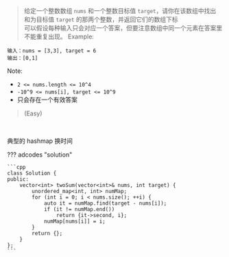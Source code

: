 <!-- prettier-ignore-start -->

> 给定一个整数数组 `nums` 和一个整数目标值 `target`，请你在该数组中找出 和为目标值 `target`  的那两个整数，并返回它们的数组下标 <br>
> 可以假设每种输入只会对应一个答案，但要注意数组中同一个元素在答案里不能重复出现。
> Example:
```
输入：nums = [3,3], target = 6
输出：[0,1]
```
Note:
>
-   `2 <= nums.length <= 10^4`
-   `-10^9 <= nums[i], target <= 10^9`
-   只会存在一个有效答案
>
> (Easy)

<!-- prettier-ignore-end -->

<br>

典型的 hashmap 换时间

??? adcodes "solution"

    ```cpp
    class Solution {
    public:
        vector<int> twoSum(vector<int>& nums, int target) {
            unordered_map<int, int> numMap;
            for (int i = 0; i < nums.size(); ++i) {
                auto it = numMap.find(target - nums[i]);
                if (it != numMap.end())
                    return {it->second, i};
                numMap[nums[i]] = i;
            }
            return {};
        }
    };
    ```

